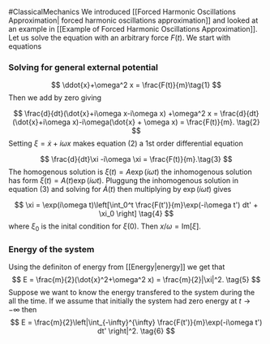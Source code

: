 #ClassicalMechanics 
We introduced [[Forced Harmonic Oscillations Approximation| forced harmonic oscillations approximation]] and looked at an example in [[Example of Forced Harmonic Oscillations Approximation]]. Let us solve the equation with an arbitrary force $F(t)$. We start with equations

### Solving for general external potential
$$
\ddot{x}+\omega^2 x = \frac{F(t)}{m}\tag{1}
$$
Then we add by zero giving

$$
\frac{d}{dt}(\dot{x}+i\omega x-i\omega x) +\omega^2 x = \frac{d}{dt}(\dot{x}+i\omega x)-i\omega(\dot{x} + \omega x) = \frac{F(t)}{m}. \tag{2}
$$
Setting $\xi = \dot{x}+i\omega x$ makes equation (2) a 1st order differential equation

$$
\frac{d}{dt}\xi -i\omega \xi = \frac{F(t)}{m}.\tag{3}
$$
The homogenous solution is $\xi(t) = A\exp(i\omega t)$ the inhomogenous solution has form $\xi(t) = A(t)\exp(i\omega t)$. Pluggung the inhomogenous solution in equation (3) and  solving for $\dot{A}(t)$ then multiplying by $\exp(i\omega t)$ gives

$$
\xi = \exp(i\omega t)\left[\int_0^t \frac{F(t')}{m}\exp(-i\omega t') dt' + \xi_0 \right] \tag{4}
$$
where $\xi_0$ is the inital condition for $\xi(0)$. Then $x/\omega = \text{Im}[\xi]$.

### Energy of the system
Using the definiton of energy from [[Energy|energy]] we get that 
$$
E = \frac{m}{2}(\dot{x}^2+\omega^2 x) = \frac{m}{2}|\xi|^2. \tag{5}
$$
Suppose we want to know the energy transfered to the system during the all the time. If we assume that initially the system had zero energy at $t \rightarrow -\infty$ then 
$$
E = \frac{m}{2}\left|\int_{-\infty}^{\infty} \frac{F(t')}{m}\exp(-i\omega t')  dt' \right|^2. \tag{6}
$$
